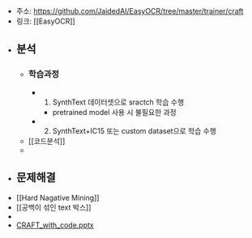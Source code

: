 - 주소: https://github.com/JaidedAI/EasyOCR/tree/master/trainer/craft
- 링크: [[EasyOCR]]
- ## 분석
	- ### 학습과정
		- 1) SynthText 데이터셋으로 sractch 학습 수행
			- pretrained model 사용 시 불필요한 과정
		- 2) SynthText+IC15 또는 custom dataset으로 학습 수행
	- [[코드분석]]
	-
- ## 문제해결
- [[Hard Nagative Mining]]
- [[공백이 섞인 text 박스]]
-
- [CRAFT_with_code.pptx](../assets/CRAFT_with_code_1669342860507_0.pptx)